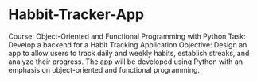# Habbit-Tracker-App
Course: Object-Oriented and Functional Programming with Python
Task: Develop a backend for a Habit Tracking Application
Objective: Design an app to allow users to track daily and weekly habits, establish streaks, and analyze their progress. The app will be developed using Python with an emphasis on object-oriented and functional programming.